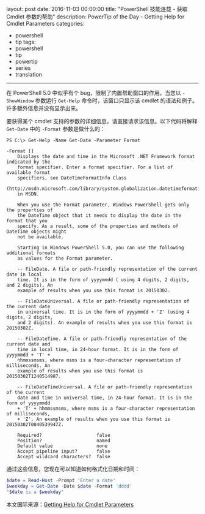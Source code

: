 ﻿layout: post
date: 2016-11-03 00:00:00
title: "PowerShell 技能连载 - 获取 Cmdlet 参数的帮助"
description: PowerTip of the Day - Getting Help for Cmdlet Parameters
categories:
- powershell
- tip
tags:
- powershell
- tip
- powertip
- series
- translation
---
在 PowerShell 5.0 中似乎有个 bug，限制了内置帮助窗口的作用。当您以 `-ShowWindow` 参数运行 `Get-Help` 命令时，该窗口只显示该 cmdlet 的语法和例子。许多额外信息并没有显示出来。

要获得某个 cmdlet 支持的参数的详细信息，请直接请求该信息。以下代码将解释 `Get-Date` 中的 `-Format` 参数是做什么的：

    PS C:\> Get-Help -Name Get-Date -Parameter Format 
    
    -Format []
        Displays the date and time in the Microsoft .NET Framework format indicated by the 
        format specifier. Enter a format specifier. For a list of available format 
        specifiers, see DateTimeFormatInfo Class 
        (http://msdn.microsoft.com/library/system.globalization.datetimeformatinfo.aspx) 
        in MSDN.
        
        When you use the Format parameter, Windows PowerShell gets only the properties of 
        the DateTime object that it needs to display the date in the format that you 
        specify. As a result, some of the properties and methods of DateTime objects might 
        not be available.
        
        Starting in Windows PowerShell 5.0, you can use the following additional formats 
        as values for the Format parameter.
        
        -- FileDate. A file or path-friendly representation of the current date in local 
        time. It is in the form of yyyymmdd ( using 4 digits, 2 digits, and 2 digits). An 
        example of results when you use this format is 20150302.
        
        -- FileDateUniversal. A file or path-friendly representation of the current date 
        in universal time. It is in the form of yyyymmdd + 'Z' (using 4 digits, 2 digits, 
        and 2 digits). An example of results when you use this format is 20150302Z.
        
        -- FileDateTime. A file or path-friendly representation of the current date and 
        time in local time, in 24-hour format. It is in the form of yyyymmdd + 'T' + 
        hhmmssmsms, where msms is a four-character representation of milliseconds. An 
        example of results when you use this format is 20150302T1240514987.
        
        -- FileDateTimeUniversal. A file or path-friendly representation of the current 
        date and time in universal time, in 24-hour format. It is in the form of yyyymmdd 
        + 'T' + hhmmssmsms, where msms is a four-character representation of milliseconds, 
        + 'Z'. An example of results when you use this format is 20150302T0840539947Z.
        
        Required?                    false
        Position?                    named
        Default value                none
        Accept pipeline input?       false
        Accept wildcard characters?  false

通过这些信息，您现在可以知道如何格式化日期和时间：

```powershell
$date = Read-Host -Prompt 'Enter a date'
$weekday = Get-Date -Date $date -Format 'dddd'
"$date is a $weekday"
```

<!--more-->
本文国际来源：[Getting Help for Cmdlet Parameters](http://community.idera.com/powershell/powertips/b/tips/posts/getting-help-for-cmdlet-parameters)
